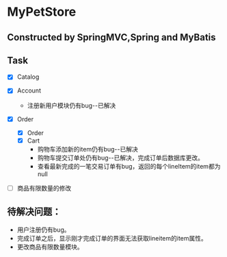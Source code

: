# MyPetStore

## Constructed by SpringMVC,Spring and MyBatis

## Task
 - [x] Catalog  
 
 - [x] Account
   * 注册新用户模块仍有bug--已解决
 
 - [x] Order
    - [x] Order
    - [x] Cart
        * 购物车添加新的item仍有bug--已解决
        * 购物车提交订单处仍有bug--已解决，完成订单后数据库更改。
        * 查看最新完成的一笔交易订单有bug，返回的每个lineItem的item都为null

 - [ ] 商品有限数量的修改
 
 ## 待解决问题：
 * 用户注册仍有bug。
 * 完成订单之后，显示刚才完成订单的界面无法获取lineitem的item属性。
 * 更改商品有限数量模块。
 
     
 

 
 


 

